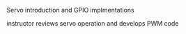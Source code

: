 Servo introduction and GPIO implmentations

instructor reviews servo operation and develops PWM code

